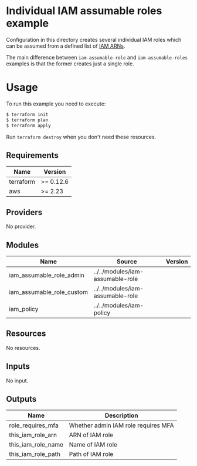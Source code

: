 # Individual IAM assumable roles example

Configuration in this directory creates several individual IAM roles which can be assumed from a defined list of [IAM ARNs](https://docs.aws.amazon.com/IAM/latest/UserGuide/reference_identifiers.html#identifiers-arns).

The main difference between `iam-assumable-role` and `iam-assumable-roles` examples is that the former creates just a single role.

# Usage

To run this example you need to execute:

```bash
$ terraform init
$ terraform plan
$ terraform apply
```

Run `terraform destroy` when you don't need these resources.

<!-- BEGINNING OF PRE-COMMIT-TERRAFORM DOCS HOOK -->
## Requirements

| Name | Version |
|------|---------|
| terraform | >= 0.12.6 |
| aws | >= 2.23 |

## Providers

No provider.

## Modules

| Name | Source | Version |
|------|--------|---------|
| iam_assumable_role_admin | ../../modules/iam-assumable-role |  |
| iam_assumable_role_custom | ../../modules/iam-assumable-role |  |
| iam_policy | ../../modules/iam-policy |  |

## Resources

No resources.

## Inputs

No input.

## Outputs

| Name | Description |
|------|-------------|
| role\_requires\_mfa | Whether admin IAM role requires MFA |
| this\_iam\_role\_arn | ARN of IAM role |
| this\_iam\_role\_name | Name of IAM role |
| this\_iam\_role\_path | Path of IAM role |
<!-- END OF PRE-COMMIT-TERRAFORM DOCS HOOK -->
